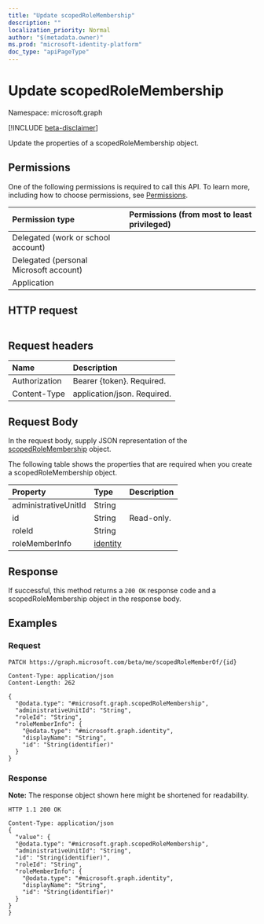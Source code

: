 ```yaml
---
title: "Update scopedRoleMembership"
description: ""
localization_priority: Normal
author: "$(metadata.owner)"
ms.prod: "microsoft-identity-platform"
doc_type: "apiPageType"
---
```


# Update scopedRoleMembership

Namespace: microsoft.graph

[!INCLUDE [beta-disclaimer](../../includes/beta-disclaimer.md)]

Update the properties of a scopedRoleMembership object.

## Permissions

One of the following permissions is required to call this API. To learn more, including how to choose permissions, see [Permissions](/graph/permissions-reference).

| Permission type                        | Permissions (from most to least privileged) |
| :------------------------------------- | :------------------------------------------ |
| Delegated (work or school account)     |                                             |
| Delegated (personal Microsoft account) |                                             |
| Application                            |                                             |

## HTTP request

<!-- {
  "blockType": "ignored"
}
-->

```http

```

## Request headers

| Name          | Description                 |
| :------------ | :-------------------------- |
| Authorization | Bearer {token}. Required.   |
| Content-Type  | application/json. Required. |

## Request Body

In the request body, supply JSON representation of the [scopedRoleMembership](../resources/-scopedrolemembership.md) object.

<!-- Actions and Functions -->

<!-- CRUD Methods -->

The following table shows the properties that are required when you create a scopedRoleMembership object.

| Property             | Type                                 | Description |
| :------------------- | :----------------------------------- | :---------- |
| administrativeUnitId | String                               |             |
| id                   | String                               | Read-only.  |
| roleId               | String                               |             |
| roleMemberInfo       | [identity](../resources/identity.md) |             |

## Response

If successful, this method returns a `200 OK` response code and a scopedRoleMembership object in the response body.

## Examples

### Request

<!-- {
  "blockType": "request",
  "name": "update_scopedrolemembership"
}
-->

```http
PATCH https://graph.microsoft.com/beta/me/scopedRoleMemberOf/{id}

Content-Type: application/json
Content-Length: 262

{
  "@odata.type": "#microsoft.graph.scopedRoleMembership",
  "administrativeUnitId": "String",
  "roleId": "String",
  "roleMemberInfo": {
    "@odata.type": "#microsoft.graph.identity",
    "displayName": "String",
    "id": "String(identifier)"
  }
}

```

### Response

**Note:** The response object shown here might be shortened for readability.

<!-- {
  "blockType": "response",
  "truncated": true,
  "@odata.type": "Microsoft.DirectoryServices.scopedRoleMembership"
}
-->

```http
HTTP 1.1 200 OK

Content-Type: application/json
{
  "value": {
  "@odata.type": "#microsoft.graph.scopedRoleMembership",
  "administrativeUnitId": "String",
  "id": "String(identifier)",
  "roleId": "String",
  "roleMemberInfo": {
    "@odata.type": "#microsoft.graph.identity",
    "displayName": "String",
    "id": "String(identifier)"
  }
}
}

```
